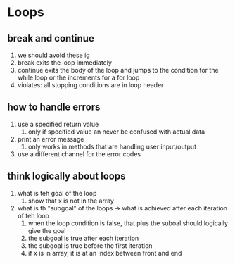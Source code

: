 # Loops

## break and continue
1. we should avoid these ig
2. break exits the loop immediately
3. continue exits the body of the loop and jumps to the condition for the while loop or the increments for a for loop
4. violates: all stopping conditions are in loop header

## how to handle errors
1. use a specified return value
    1. only if specified value an never be confused with actual data
2. print an error message
    1. only works in methods that are handling user input/output
3. use a different channel for the error codes

## think logically about loops
1. what is teh goal of the loop
    1. show that x is not in the array
2. what is th "subgoal" of the loops -> what is achieved after each iteration of teh loop
    1. when the loop condition is false, that plus the suboal should logically give the goal
    2. the subgoal is true after each iteration
    3. the subgoal is true before the first iteration
    4. if x is in array, it is at an index between front and end